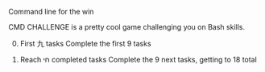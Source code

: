 Command line for the win

CMD CHALLENGE is a pretty cool game challenging you on Bash skills.

0. First 九 tasks
Complete the first 9 tasks

1. Reach חי completed tasks
Complete the 9 next tasks, getting to 18 total
